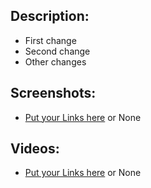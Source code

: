 ## Description:
- First change
- Second change
- Other changes

## Screenshots:
- [Put your Links here](https://snipboard.io/) or None

## Videos:
- [Put your Links here](https://www.loom.com/looms/videos) or None
